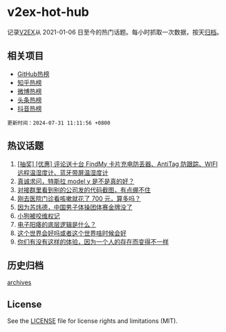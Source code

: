 # v2ex-hot-hub

 记录[V2EX](https://www.v2ex.com/)从 2021-01-06 日至今的热门话题。每小时抓取一次数据，按天[归档](archives)。
 
 ## 相关项目

- [GitHub热榜](https://github.com/lonnyzhang423/github-hot-hub)
- [知乎热榜](https://github.com/lonnyzhang423/zhihu-hot-hub)
- [微博热榜](https://github.com/lonnyzhang423/weibo-hot-hub)
- [头条热榜](https://github.com/lonnyzhang423/toutiao-hot-hub)
- [抖音热榜](https://github.com/lonnyzhang423/douyin-hot-hub)


 `更新时间：2024-07-31 11:11:56 +0800`

## 热议话题

1. [[抽奖] [优惠] 评论送十台 FindMy 卡片充电防丢器、AntiTag 防跟踪、WIFI 远程温湿度计、蓝牙带屏温湿度计](https://www.v2ex.com/t/1061188)
1. [真诚求问，特斯拉 model y 是不是真的好？](https://www.v2ex.com/t/1061134)
1. [对接群里看到别的公司发的代码截图，有点绷不住](https://www.v2ex.com/t/1061237)
1. [刚去医院门诊看咳嗽就花了 700 元，算多吗？](https://www.v2ex.com/t/1061227)
1. [因为苏炜德，中国男子体操团体赛金牌没了](https://www.v2ex.com/t/1061307)
1. [小狗被咬维权记](https://www.v2ex.com/t/1061309)
1. [电子阳痿的底层逻辑是什么？](https://www.v2ex.com/t/1061356)
1. [这个世界会好吗或者这个世界啥时候会好](https://www.v2ex.com/t/1061341)
1. [你们有没有这样的体验，因为一个人的存在而变得不一样](https://www.v2ex.com/t/1061140)

## 历史归档

[archives](archives)

## License

See the [LICENSE](LICENSE) file for license rights and limitations (MIT).
